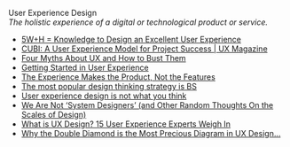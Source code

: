 User Experience Design  
_The holistic experience of a digital or technological product or service._

*   [5W+H = Knowledge to Design an Excellent User Experience](https://www.infragistics.com/community/blogs/b/ux/posts/5w-h-knowledge-to-design-an-excellent-user-experience)  
*   [CUBI: A User Experience Model for Project Success | UX Magazine](http://uxmag.com/articles/cubi-a-user-experience-model-for-project-success)  
*   [Four Myths About UX and How to Bust Them](http://uxmag.com/articles/four-myths-about-ux-and-how-to-bust-them)  
*   [Getting Started in User Experience](http://www.uxmatters.com/mt/archives/2015/10/getting-started-in-user-experience.php)  
*   [The Experience Makes the Product, Not the Features](http://uxmag.com/articles/the-experience-makes-the-product-not-the-features)
*   [The most popular design thinking strategy is BS](https://www.fastcompany.com/90649969/the-most-popular-design-thinking-strategy-is-bs)
*   [User experience design is not what you think](https://boagworld.com/usability/user-experience-design-is-not-what-you-think/)
*   [We Are Not ‘System Designers’ (and Other Random Thoughts On the Scales of Design)](https://uxplanet.org/there-s-no-such-thing-as-system-designers-and-other-random-thoughts-on-the-scales-of-design-63d1dfb2885c)
*   [What is UX Design? 15 User Experience Experts Weigh In](https://www.usertesting.com/blog/what-is-ux-design-15-user-experience-experts-weigh-in)
*   [Why the Double Diamond is the Most Precious Diagram in UX Design…](https://evaschicker2012.medium.com/why-the-double-diamond-is-the-most-precious-diagram-in-ux-design-40db0476e5d2)
